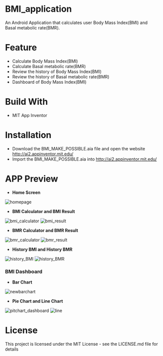 # BMI_application
An Android Application that calculates user Body Mass Index(BMI) and Basal metabolic rate(BMR).

# Feature
- Calculate Body Mass Index(BMI)
- Calculate Basal metabolic rate(BMR)
- Review the history of Body Mass Index(BMI)
- Review the history of Basal metabolic rate(BMR)
- Dashboard of Body Mass Index(BMI)

# Build With
- MIT App Inventor

# Installation 
- Download the BMI_MAKE_POSSIBLE.aia file and open the website http://ai2.appinventor.mit.edu/ 
- Import the  BMI_MAKE_POSSIBLE.aia into http://ai2.appinventor.mit.edu/ 

# APP Preview 
- **Home Screen**

![homepage](https://user-images.githubusercontent.com/73873490/135720313-8a97495d-d8f4-457c-879e-4b37ebd4ad15.jpg)

- **BMI Calculator and  BMI Result**

![bmi_calculator](https://user-images.githubusercontent.com/73873490/135720336-c4dee321-b236-432d-92aa-875b2d3fa23a.jpg) 
![bmi_result](https://user-images.githubusercontent.com/73873490/135720343-3e602581-10cc-4cdf-b920-36293c0a067d.jpg)

- **BMR Calculator and BMR Result**

![bmr_calculator](https://user-images.githubusercontent.com/73873490/135720433-3b2b2178-bf7c-4066-bf25-0f0fab6f5aa8.jpg)
![bmr_result](https://user-images.githubusercontent.com/73873490/135720439-277a90bc-3cf6-443b-a47d-5665aa8b7b31.jpg)


- **History BMI and History BMR**

![history_BMI](https://user-images.githubusercontent.com/73873490/135720472-efe7b95e-e2c5-434d-bf9f-8e0bba4a1971.jpg)
![history_BMR](https://user-images.githubusercontent.com/73873490/135720477-31ade6c4-71f4-4a50-8a20-b20843b7e968.jpg)



### BMI Dashboard

- **Bar Chart**

![newbarchart](https://user-images.githubusercontent.com/73873490/135759274-8bd75c64-a452-4de9-a39f-1014a4c479f3.jpg)

- **Pie Chart and Line Chart**

![pitchart_dashboard](https://user-images.githubusercontent.com/73873490/135720533-d3b55e13-9072-4bc6-8210-c96d42af370e.jpg)
![line](https://user-images.githubusercontent.com/73873490/135720536-e612db3d-0a53-4b6b-b9e6-4a647749bf45.jpg)



# License
This project is licensed under the MIT License - see the LICENSE.md file for details


